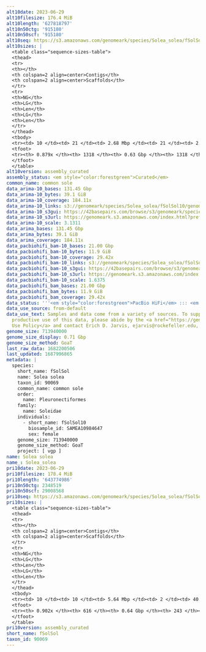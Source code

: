 ```yaml
---
alt10date: 2023-06-29
alt10filesize: 176.4 MiB
alt10length: '627818797'
alt10n50ctg: '915180'
alt10n50scf: '915180'
alt10seq: https://s3.amazonaws.com/genomeark/species/Solea_solea/fSolSol10/assembly_curated/fSolSol10.alt.cur.20230629.fasta.gz
alt10sizes: |
  <table class="sequence-sizes-table">
  <thead>
  <tr>
  <th></th>
  <th colspan=2 align=center>Contigs</th>
  <th colspan=2 align=center>Scaffolds</th>
  </tr>
  <tr>
  <th>NG</th>
  <th>LG</th>
  <th>Len</th>
  <th>LG</th>
  <th>Len</th>
  </tr>
  </thead>
  <tbody>
  <tr><td> 10 </td><td> 21 </td><td> 2.68 Mbp </td><td> 21 </td><td> 2.68 Mbp </td></tr><tr><td> 20 </td><td> 54 </td><td> 1.88 Mbp </td><td> 54 </td><td> 1.88 Mbp </td></tr><tr><td> 30 </td><td> 96 </td><td> 1.47 Mbp </td><td> 96 </td><td> 1.47 Mbp </td></tr><tr><td> 40 </td><td> 150 </td><td> 1.22 Mbp </td><td> 150 </td><td> 1.22 Mbp </td></tr><tr style="background-color:#cccccc;"><td> 50 </td><td> 217 </td><td> 0.92 Mbp </td><td> 217 </td><td> 0.92 Mbp </td></tr><tr><td> 60 </td><td> 307 </td><td> 0.71 Mbp </td><td> 307 </td><td> 0.71 Mbp </td></tr><tr><td> 70 </td><td> 431 </td><td> 479.87 Kbp </td><td> 431 </td><td> 479.87 Kbp </td></tr><tr><td> 80 </td><td> 625 </td><td> 269.77 Kbp </td><td> 625 </td><td> 269.77 Kbp </td></tr><tr><td> 90 </td><td> 0 </td><td>  </td><td> 0 </td><td>  </td></tr><tr><td> 100 </td><td> 0 </td><td>  </td><td> 0 </td><td>  </td></tr></tbody>
  <tfoot>
  <tr><th> 0.879x </th><th> 1318 </th><th> 0.63 Gbp </th><th> 1318 </th><th> 0.63 Gbp </th></tr>
  </tfoot>
  </table>
alt10version: assembly_curated
assembly_status: <em style="color:forestgreen">Curated</em>
common_name: common sole
data_arima-10_bases: 131.45 Gbp
data_arima-10_bytes: 39.1 GiB
data_arima-10_coverage: 184.11x
data_arima-10_links: s3://genomeark/species/Solea_solea/fSolSol10/genomic_data/arima/<br>
data_arima-10_s3gui: https://42basepairs.com/browse/s3/genomeark/species/Solea_solea/fSolSol10/genomic_data/arima/
data_arima-10_s3url: https://genomeark.s3.amazonaws.com/index.html?prefix=species/Solea_solea/fSolSol10/genomic_data/arima/
data_arima-10_scale: 3.1311
data_arima_bases: 131.45 Gbp
data_arima_bytes: 39.1 GiB
data_arima_coverage: 184.11x
data_pacbiohifi_bam-10_bases: 21.00 Gbp
data_pacbiohifi_bam-10_bytes: 11.9 GiB
data_pacbiohifi_bam-10_coverage: 29.42x
data_pacbiohifi_bam-10_links: s3://genomeark/species/Solea_solea/fSolSol10/genomic_data/pacbio_hifi/<br>
data_pacbiohifi_bam-10_s3gui: https://42basepairs.com/browse/s3/genomeark/species/Solea_solea/fSolSol10/genomic_data/pacbio_hifi/
data_pacbiohifi_bam-10_s3url: https://genomeark.s3.amazonaws.com/index.html?prefix=species/Solea_solea/fSolSol10/genomic_data/pacbio_hifi/
data_pacbiohifi_bam-10_scale: 1.6375
data_pacbiohifi_bam_bases: 21.00 Gbp
data_pacbiohifi_bam_bytes: 11.9 GiB
data_pacbiohifi_bam_coverage: 29.42x
data_status: '''<em style="color:forestgreen">PacBio HiFi</em> ::: <em style="color:forestgreen">Arima</em>'''
data_use_source: from-default
data_use_text: Samples and data come from a variety of sources. To support fair and
  productive use of this data, please abide by the <a href="https://genome10k.soe.ucsc.edu/data-use-policies/">Data
  Use Policy</a> and contact Erich D. Jarvis, ejarvis@rockefeller.edu, with any questions.
genome_size: 713940000
genome_size_display: 0.71 Gbp
genome_size_method: GoaT
last_raw_data: 1682200506
last_updated: 1687996865
metadata: |
  species:
    short_name: fSolSol
    name: Solea solea
    taxon_id: 90069
    common_name: common sole
    order:
      name: Pleuronectiformes
    family:
      name: Soleidae
    individuals:
      - short_name: fSolSol10
        biosample_id: SAMEA10984647
        sex: female
    genome_size: 713940000
    genome_size_method: GoaT
    project: [ vgp ]
name: Solea solea
name_: Solea_solea
pri10date: 2023-06-29
pri10filesize: 178.4 MiB
pri10length: '643774986'
pri10n50ctg: 2348519
pri10n50scf: 29008568
pri10seq: https://s3.amazonaws.com/genomeark/species/Solea_solea/fSolSol10/assembly_curated/fSolSol10.pri.cur.20230629.fasta.gz
pri10sizes: |
  <table class="sequence-sizes-table">
  <thead>
  <tr>
  <th></th>
  <th colspan=2 align=center>Contigs</th>
  <th colspan=2 align=center>Scaffolds</th>
  </tr>
  <tr>
  <th>NG</th>
  <th>LG</th>
  <th>Len</th>
  <th>LG</th>
  <th>Len</th>
  </tr>
  </thead>
  <tbody>
  <tr><td> 10 </td><td> 10 </td><td> 5.64 Mbp </td><td> 2 </td><td> 40.01 Mbp </td></tr><tr><td> 20 </td><td> 24 </td><td> 4.32 Mbp </td><td> 4 </td><td> 32.35 Mbp </td></tr><tr><td> 30 </td><td> 42 </td><td> 3.67 Mbp </td><td> 6 </td><td> 31.38 Mbp </td></tr><tr><td> 40 </td><td> 64 </td><td> 2.90 Mbp </td><td> 9 </td><td> 29.76 Mbp </td></tr><tr style="background-color:#cccccc;"><td> 50 </td><td> 91 </td><td style="background-color:#88ff88;"> 2.35 Mbp </td><td> 11 </td><td style="background-color:#88ff88;"> 29.01 Mbp </td></tr><tr><td> 60 </td><td> 126 </td><td> 1.81 Mbp </td><td> 14 </td><td> 26.89 Mbp </td></tr><tr><td> 70 </td><td> 172 </td><td> 1.30 Mbp </td><td> 16 </td><td> 26.39 Mbp </td></tr><tr><td> 80 </td><td> 241 </td><td> 0.79 Mbp </td><td> 19 </td><td> 23.71 Mbp </td></tr><tr><td> 90 </td><td> 546 </td><td> 22.60 Kbp </td><td> 170 </td><td> 23.61 Kbp </td></tr><tr><td> 100 </td><td> 0 </td><td>  </td><td> 0 </td><td>  </td></tr></tbody>
  <tfoot>
  <tr><th> 0.902x </th><th> 616 </th><th> 0.64 Gbp </th><th> 243 </th><th> 0.64 Gbp </th></tr>
  </tfoot>
  </table>
pri10version: assembly_curated
short_name: fSolSol
taxon_id: 90069
---
```

